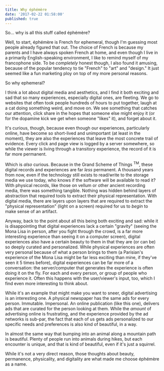 ```yaml
---
title: Why éphémère
date: '2017-02-22 01:58:00'
published: true
---
```


So... why is all this stuff called éphémère? 

Well, to start, éphémère is French for ephemeral, though I'm guessing most people already figured that out. The choice of French is because my parents and I have always spoken French at home, and even though I live in a primarily English-speaking environment, I like to remind myself of my francophone side. To be *completely* honest though, I also found it amusing, because of the popular tendency to tie "French" to "art" and "design." It just seemed like a fun marketing ploy on top of my more personal reasons.

So why ephemeral?

I think a lot about digital media and aesthetics, and I find it both exciting and sad that so many experiences, especially digital ones, are fleeting. We go to websites that often took people hundreds of hours to put together, laugh at a cat doing something weird, and move on. We see something that catches our attention, click share in the hopes that someone else might enjoy it (or for the dopamine kick we get when someone "likes" it), and forget about it.

It's curious, though, because even though our experiences, particularly online, have become so short-lived and unimportant (at least in the moment), they are also the experiences that leave the most concrete trail of evidence. Every click and page view is logged by a server somewhere, so while the viewer is living through a transitory experience, the record of it is far more permanent.

Which is *also* curious. Because in the Grand Scheme of Things <sup>TM</sup>, these digital records and experiences are far *less*  permanent. A thousand years from now, even if the technology still exists to read/write to the storage media we use today, who knows if the software will be available to read it? With physical records, like those on vellum or other ancient recording media, there was something tangible. Nothing was hidden behind layers of abstraction that required tools to extract their physical representation. With digital media, there are layers upon layers that are required to extract the "physical representation" (light on a screen) required for us to *begin*  to make sense of an artifact.

Anyway, back to the point about all this being both exciting and sad: while it is disappointing that digital experiences lack a certain "gravity" (seeing the Mona Lisa in person, after you fight through the crowd, is a far more interesting experience than seeing it on a computer screen), digital experiences also have a certain beauty to them in that they are (or can be) so deeply curated and personalized. While physical experiences are often very personal because of what a person brings to them (a Parisian's experience of the Mona Lisa might be far less exciting than mine, if they've seen it 5 times before), digital experiences can be far more of a conversation: the server/computer that generates the experience is often doing it on the fly. For each and every person, or group of people who experience it. Often this happens with the user/viewer's input, too, which I find even more interesting to think about.

While it's an example that might make you want to sneer, digital advertising is an interesting one. A physical newspaper has the same ads for every person. Immutable. Impersonal. An online publication (like this one), delivers ads that are curated for the person looking at them. While the *amount* of advertising online is frustrating, and the experience provided by the ad networks is sub-par, the fact that each of us gets ads personalized to our specific needs and preferences is also kind of beautiful, in a way.

In almost the same way that bumping into an animal along a mountain path is beautiful. Plenty of people run into animals during hikes, but each encounter is unique, and that is kind of beautiful, even if it's just a squirrel.

While it's not a very direct reason, those thoughts about beauty, permanence, physicality, and digitality are what made me choose éphémère as a name.